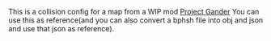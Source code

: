 This is a collision config for a map from a WIP mod [Project Gander](https://gamebanana.com/wips/82862)
You can use this as reference(and you can also convert a bphsh file into obj and json and use that json as reference).
